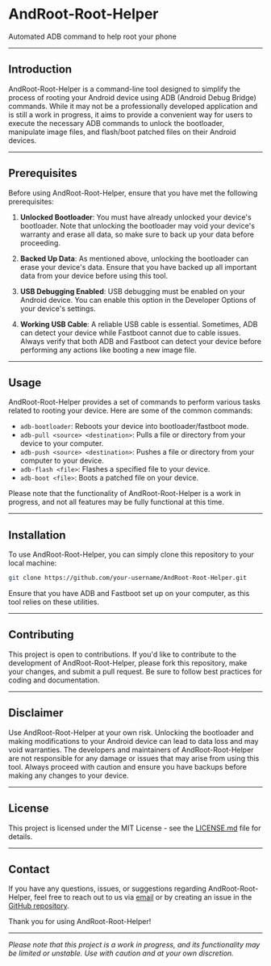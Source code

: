 # AndRoot-Root-Helper

Automated ADB command to help root your phone

---

## Introduction

AndRoot-Root-Helper is a command-line tool designed to simplify the process of rooting your Android device using ADB (Android Debug Bridge) commands. While it may not be a professionally developed application and is still a work in progress, it aims to provide a convenient way for users to execute the necessary ADB commands to unlock the bootloader, manipulate image files, and flash/boot patched files on their Android devices.

---

## Prerequisites

Before using AndRoot-Root-Helper, ensure that you have met the following prerequisites:

1. **Unlocked Bootloader**: You must have already unlocked your device's bootloader. Note that unlocking the bootloader may void your device's warranty and erase all data, so make sure to back up your data before proceeding.

2. **Backed Up Data**: As mentioned above, unlocking the bootloader can erase your device's data. Ensure that you have backed up all important data from your device before using this tool.

3. **USB Debugging Enabled**: USB debugging must be enabled on your Android device. You can enable this option in the Developer Options of your device's settings.

4. **Working USB Cable**: A reliable USB cable is essential. Sometimes, ADB can detect your device while Fastboot cannot due to cable issues. Always verify that both ADB and Fastboot can detect your device before performing any actions like booting a new image file.

---

## Usage

AndRoot-Root-Helper provides a set of commands to perform various tasks related to rooting your device. Here are some of the common commands:

- `adb-bootloader`: Reboots your device into bootloader/fastboot mode.
- `adb-pull <source> <destination>`: Pulls a file or directory from your device to your computer.
- `adb-push <source> <destination>`: Pushes a file or directory from your computer to your device.
- `adb-flash <file>`: Flashes a specified file to your device.
- `adb-boot <file>`: Boots a patched file on your device.

Please note that the functionality of AndRoot-Root-Helper is a work in progress, and not all features may be fully functional at this time.

---

## Installation

To use AndRoot-Root-Helper, you can simply clone this repository to your local machine:

```bash
git clone https://github.com/your-username/AndRoot-Root-Helper.git
```

Ensure that you have ADB and Fastboot set up on your computer, as this tool relies on these utilities.

---

## Contributing

This project is open to contributions. If you'd like to contribute to the development of AndRoot-Root-Helper, please fork this repository, make your changes, and submit a pull request. Be sure to follow best practices for coding and documentation.

---

## Disclaimer

Use AndRoot-Root-Helper at your own risk. Unlocking the bootloader and making modifications to your Android device can lead to data loss and may void warranties. The developers and maintainers of AndRoot-Root-Helper are not responsible for any damage or issues that may arise from using this tool. Always proceed with caution and ensure you have backups before making any changes to your device.

---

## License

This project is licensed under the MIT License - see the [LICENSE.md](LICENSE.md) file for details.

---

## Contact

If you have any questions, issues, or suggestions regarding AndRoot-Root-Helper, feel free to reach out to us via [email](mailto:your-email@example.com) or by creating an issue in the [GitHub repository](https://github.com/your-username/AndRoot-Root-Helper/issues).

Thank you for using AndRoot-Root-Helper!

---
*Please note that this project is a work in progress, and its functionality may be limited or unstable. Use with caution and at your own discretion.*
